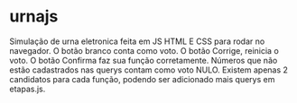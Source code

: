 # urnajs
Simulação de urna eletronica feita em JS HTML E CSS para rodar no navegador.
O botão branco conta como voto.
O botão Corrige, reinicia o voto.
O botão Confirma faz sua função corretamente.
Números que não estão cadastrados nas querys contam como voto NULO.
Existem apenas 2 candidatos para cada função, podendo ser adicionado mais querys em etapas.js.
